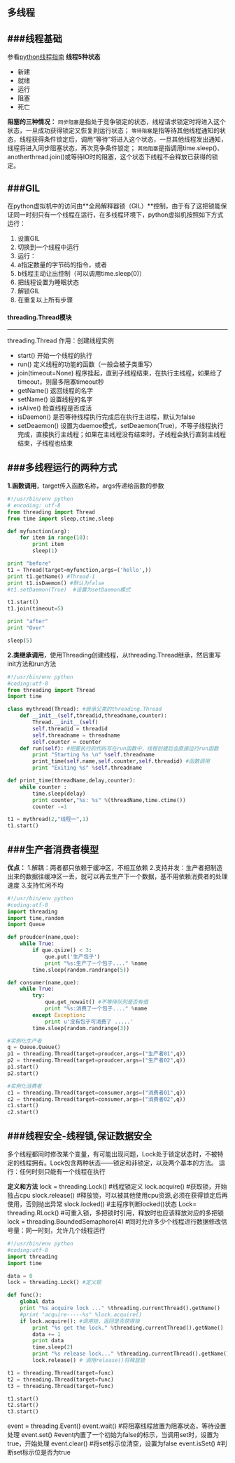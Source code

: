 **多线程**
---
###线程基础
---
参看[python线程指南](http://www.cnblogs.com/huxi/archive/2010/06/26/1765808.html)
**线程5种状态**
- 新建
- 就绪
- 运行
- 阻塞
- 死亡

**阻塞的三种情况：**
`同步阻塞`是指处于竞争锁定的状态，线程请求锁定时将进入这个状态，一旦成功获得锁定又恢复到运行状态；
`等待阻塞`是指等待其他线程通知的状态，线程获得条件锁定后，调用“等待”将进入这个状态，一旦其他线程发出通知，线程将进入同步阻塞状态，再次竞争条件锁定；
`其他阻塞`是指调用time.sleep()、anotherthread.join()或等待IO时的阻塞，这个状态下线程不会释放已获得的锁定。

###GIL
---
在python虚拟机中的访问由**全局解释器锁（GIL）**控制，由于有了这把锁能保证同一时刻只有一个线程在运行，在多线程环境下，python虚拟机按照如下方式运行：
1. 设置GIL
1. 切换到一个线程中运行
1. 运行：
1.  a指定数量的字节码的指令，或者
1.   b线程主动让出控制（可以调用time.sleep(0)）
1. 把线程设置为睡眠状态
1. 解锁GIL
1. 在重复以上所有步骤

#### threading.Thread模块
---
threading.Thread 作用：创建线程实例
- start()    开始一个线程的执行
- run()    定义线程的功能的函数（一般会被子类重写）
- join(timeout=None)  程序挂起，直到子线程结束，在执行主线程，如果给了timeout，则最多阻塞timeout秒
- getName()    返回线程的名字
- setName()    设置线程的名字
- isAlive()    检查线程是否成活
- isDaemon()   是否等待线程执行完成后在执行主进程，默认为false
- setDeaemon() 设置为daemoe模式，setDeaemon(True)，不等子线程执行完成，直接执行主线程；如果在主线程没有结束时，子线程会执行直到主线程结束，子线程也结束

###多线程运行的两种方式
---
**1.函数调用**，target传入函数名称，args传递给函数的参数
```python
#!/usr/bin/env python
# encoding: utf-8
from threading import Thread
from time import sleep,ctime,sleep

def myfunction(arg):
    for item in range(10):
        print item
        sleep(1)

print "before"
t1 = Thread(target=myfunction,args=('hello',))
print t1.getName() #Thread-1
print t1.isDaemon() #默认为false
#t1.setDaemon(True)  #设置为setDaemon模式

t1.start()
t1.join(timeout=5)

print "after"
print "Over"

sleep(5)
```

**2.类继承调用**，使用Threading创建线程，从threading.Thread继承，然后重写init方法和run方法
```python
#!/usr/bin/env python
#coding:utf-8
from threading import Thread
import time

class mythread(Thread): #继承父类的threading.Thread
    def __init__(self,threadid,threadname,counter):
        Thread.__init__(self)
        self.threadid = threadid
        self.threadname = threadname
        self.counter = counter
    def run(self): #把要执行的代码写在run函数中，线程创建后会直接运行run函数
        print "Starting %s \n" %self.threadname
        print_time(self.name,self.counter,self.threadid) #函数调用
        print "Exiting %s" %self.threadname

def print_time(threadName,delay,counter):
    while counter :
        time.sleep(delay)
        print counter,"%s: %s" %(threadName,time.ctime())
        counter -=1

t1 = mythread(2,"线程一",1)
t1.start()
```

###生产者消费者模型
---
**优点：**
1.解耦：两者都只依赖于缓冲区，不相互依赖
2.支持并发：生产者把制造出来的数据往缓冲区一丢，就可以再去生产下一个数据，基不用依赖消费者的处理速度
3.支持忙闲不均

```python
#!/usr/bin/env python
#coding:utf-8
import threading
import time,random
import Queue

def proudcer(name,que):
    while True:
        if que.qsize() < 3:
            que.put('生产包子')
            print "%s:生产了一个包子...." %name
        time.sleep(random.randrange(5))

def consumer(name,que):
    while True:
        try:
            que.get_nowait() #不等待队列是否有值
            print "%s:消费了一个包子...." %name
        except Exception:
            print u'没有包子可消费了 .....'
        time.sleep(random.randrange(3))

#实例化生产者
q = Queue.Queue()
p1 = threading.Thread(target=proudcer,args=("生产者01",q))
p2 = threading.Thread(target=proudcer,args=("生产者02",q))
p1.start()
p2.start()

#实例化消费者
c1 = threading.Thread(target=consumer,args=("消费者01",q))
c2 = threading.Thread(target=consumer,args=("消费者02",q))
c1.start()
c2.start()

```

###线程安全-线程锁,保证数据安全
---

多个线程都同时修改某个变量，有可能出现问题，Lock处于锁定状态时，不被特定的线程拥有。Lock包含两种状态——锁定和非锁定，以及两个基本的方法。
运行：任何时刻只能有一个线程在执行


**定义和方法**
lock = threading.Lock() #线程锁定义
lock.acquire() #获取锁，开始独占cpu
slock.release() #释放锁，可以被其他使用cpu资源,必须在获得锁定后再使用，否则抛出异常
slock.locked()  #主程序判断locked()状态
Lock= threading.RLock() #可重入锁，多把锁时引用，释放时也应该释放对应的多把锁
lock = threading.BoundedSemaphore(4) #同时允许多少个线程进行数据修改信号量：同一时刻，允许几个线程运行

```python
#!/usr/bin/env python
#coding:utf-8
import threading
import time

data = 0
lock = threading.Lock() #定义锁

def func():
    global data
    print "%s acquire lock ..." %threading.currentThread().getName()
    #print "acquire-----%s" %lock.acquire()
    if lock.acquire(): #调用锁，返回是否获得锁
        print "%s get the lock." %threading.currentThread().getName()
        data += 1
        print data
        time.sleep(2)
        print "%s release lock..." %threading.currentThread().getName()
        lock.release() # 调用release()将释放锁

t1 = threading.Thread(target=func)
t2 = threading.Thread(target=func)
t3 = threading.Thread(target=func)

t1.start()
t2.start()
t3.start()

```
event = threading.Event()
event.wait()	#将阻塞线程放置为阻塞状态，等待设置处理
event.set()   #event内置了一个初始为false的标示，当调用set时，设置为true，开始处理
event.clear()	#将set标示位清空，设置为false
event.isSet()	#判断set标示位是否为true

